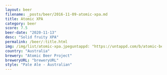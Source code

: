 ```yaml
---
layout: beer
filename: _posts/beer/2016-11-09-atomic-xpa.md
title: Atomic XPA
category: beer
score: 7.5
beer-date: "2020-11-13"
desc: "Solid fruity XPA"
permalink: /beer/:title.html
img: /img/list/atomic-xpa.jpeguntappd: "https://untappd.com/b/atomic-beer-project-xpa/3933306"
country: "Australia"
brewery: "Atomic Beer Project"
breweryURL: "breweryURL"
style: "Pale Ale - Australian"
---
```

